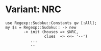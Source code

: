 # Variant: NRC

<!-- %% svg-grid: none -->
<!-- %% focus: houses =&gt; \$NRC -->

~~~~
use Regexp::Sudoku::Constants qw [:All];
my $s = Regexp::Sudoku:: -> new
        -> init (houses => $NRC,
                 clues  => <<~ '--')
           ...
           --
~~~~
